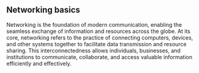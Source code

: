 ## Networking basics

Networking is the foundation of modern communication, enabling the seamless exchange of information and resources across the globe. At its core, networking refers to the practice of connecting computers, devices, and other systems together to facilitate data transmission and resource sharing. This interconnectedness allows individuals, businesses, and institutions to communicate, collaborate, and access valuable information efficiently and effectively.
